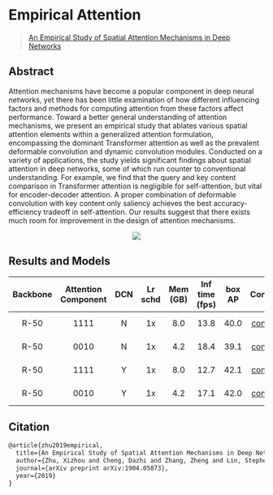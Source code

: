 # Empirical Attention

> [An Empirical Study of Spatial Attention Mechanisms in Deep Networks](https://arxiv.org/abs/1904.05873)

<!-- [ALGORITHM] -->

## Abstract

Attention mechanisms have become a popular component in deep neural networks, yet there has been little examination of how different influencing factors and methods for computing attention from these factors affect performance. Toward a better general understanding of attention mechanisms, we present an empirical study that ablates various spatial attention elements within a generalized attention formulation, encompassing the dominant Transformer attention as well as the prevalent deformable convolution and dynamic convolution modules. Conducted on a variety of applications, the study yields significant findings about spatial attention in deep networks, some of which run counter to conventional understanding. For example, we find that the query and key content comparison in Transformer attention is negligible for self-attention, but vital for encoder-decoder attention. A proper combination of deformable convolution with key content only saliency achieves the best accuracy-efficiency tradeoff in self-attention. Our results suggest that there exists much room for improvement in the design of attention mechanisms.

<div align=center>
<img src="https://user-images.githubusercontent.com/40661020/143879619-f1817da9-1573-45c9-891d-cfe55ad54911.png"/>
</div>

## Results and Models

| Backbone | Attention Component | DCN | Lr schd | Mem (GB) | Inf time (fps) | box AP |                                                                    Config                                                                     |                                                                                                                                                                                               Download                                                                                                                                                                                                |
| :------: | :-----------------: | :-: | :-----: | :------: | :------------: | :----: | :-------------------------------------------------------------------------------------------------------------------------------------------: | :---------------------------------------------------------------------------------------------------------------------------------------------------------------------------------------------------------------------------------------------------------------------------------------------------------------------------------------------------------------------------------------------------: |
|   R-50   |        1111         |  N  |   1x    |   8.0    |      13.8      |  40.0  |   [config](https://github.com/open-mmlab/mmdetection/tree/master/configs/empirical_attention/faster_rcnn_r50_fpn_attention_1111_1x_coco.py)   |         [model](https://download.openmmlab.com/mmdetection/v2.0/empirical_attention/faster_rcnn_r50_fpn_attention_1111_1x_coco/faster_rcnn_r50_fpn_attention_1111_1x_coco_20200130-403cccba.pth) \| [log](https://download.openmmlab.com/mmdetection/v2.0/empirical_attention/faster_rcnn_r50_fpn_attention_1111_1x_coco/faster_rcnn_r50_fpn_attention_1111_1x_coco_20200130_210344.log.json)         |
|   R-50   |        0010         |  N  |   1x    |   4.2    |      18.4      |  39.1  |   [config](https://github.com/open-mmlab/mmdetection/tree/master/configs/empirical_attention/faster_rcnn_r50_fpn_attention_0010_1x_coco.py)   |         [model](https://download.openmmlab.com/mmdetection/v2.0/empirical_attention/faster_rcnn_r50_fpn_attention_0010_1x_coco/faster_rcnn_r50_fpn_attention_0010_1x_coco_20200130-7cb0c14d.pth) \| [log](https://download.openmmlab.com/mmdetection/v2.0/empirical_attention/faster_rcnn_r50_fpn_attention_0010_1x_coco/faster_rcnn_r50_fpn_attention_0010_1x_coco_20200130_210125.log.json)         |
|   R-50   |        1111         |  Y  |   1x    |   8.0    |      12.7      |  42.1  | [config](https://github.com/open-mmlab/mmdetection/tree/master/configs/empirical_attention/faster_rcnn_r50_fpn_attention_1111_dcn_1x_coco.py) | [model](https://download.openmmlab.com/mmdetection/v2.0/empirical_attention/faster_rcnn_r50_fpn_attention_1111_dcn_1x_coco/faster_rcnn_r50_fpn_attention_1111_dcn_1x_coco_20200130-8b2523a6.pth) \| [log](https://download.openmmlab.com/mmdetection/v2.0/empirical_attention/faster_rcnn_r50_fpn_attention_1111_dcn_1x_coco/faster_rcnn_r50_fpn_attention_1111_dcn_1x_coco_20200130_204442.log.json) |
|   R-50   |        0010         |  Y  |   1x    |   4.2    |      17.1      |  42.0  | [config](https://github.com/open-mmlab/mmdetection/tree/master/configs/empirical_attention/faster_rcnn_r50_fpn_attention_0010_dcn_1x_coco.py) | [model](https://download.openmmlab.com/mmdetection/v2.0/empirical_attention/faster_rcnn_r50_fpn_attention_0010_dcn_1x_coco/faster_rcnn_r50_fpn_attention_0010_dcn_1x_coco_20200130-1a2e831d.pth) \| [log](https://download.openmmlab.com/mmdetection/v2.0/empirical_attention/faster_rcnn_r50_fpn_attention_0010_dcn_1x_coco/faster_rcnn_r50_fpn_attention_0010_dcn_1x_coco_20200130_210410.log.json) |

## Citation

```latex
@article{zhu2019empirical,
  title={An Empirical Study of Spatial Attention Mechanisms in Deep Networks},
  author={Zhu, Xizhou and Cheng, Dazhi and Zhang, Zheng and Lin, Stephen and Dai, Jifeng},
  journal={arXiv preprint arXiv:1904.05873},
  year={2019}
}
```
